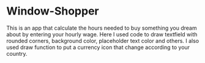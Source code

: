 # Window-Shopper
This is an app that calculate the hours needed to buy something you dream about by entering your hourly wage.
Here I used code to draw textfield with rounded corners, background color, placeholder text color and others.
I also used draw function to put a currency icon that change according to your country.
